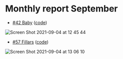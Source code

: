 # Monthly report September

- [#42 Baby](https://cssbattle.dev/play/42) ([code](https://github.com/tri220698/Css-battle-monthly-report-september/blob/main/%2342-Baby.html))

![Screen Shot 2021-09-04 at 12 45 44](https://user-images.githubusercontent.com/55243132/132084071-adfde86b-3432-4799-a92f-6118823acc8d.png)

- [#57 Fillars](https://cssbattle.dev/play/57) ([code](https://github.com/tri220698/Css-battle-monthly-report-september/blob/main/%2357-Fillars.html))

![Screen Shot 2021-09-04 at 13 06 10](https://user-images.githubusercontent.com/55243132/132084652-e0790e6b-b9fd-4269-b9fe-c4d8f8ca7bcc.png)
